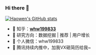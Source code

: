 ### Hi there 👋



[![Haowen's GitHub stats](https://github-readme-stats.vercel.app/api?username=acse-hw20)](https://github.com/anuraghazra/github-readme-stats)

<!-- - 🍉 公众号：**NLP情报局** -->
- 🍎 知乎：**[whw199833](https://www.zhihu.com/people/whw199833)**
- 🍇 研究方向：数据挖掘 | 推荐 | 用户增长
- 🍊 个人微信：whw199833
- 🍑 腾讯持续内推中，加我VX砸简历给我~

<!--
**acse-hw20/acse-hw20** is a ✨ _special_ ✨ repository because its `README.md` (this file) appears on your GitHub profile.

Here are some ideas to get you started:

- 🔭 I’m currently working on ...
- 🌱 I’m currently learning ...
- 👯 I’m looking to collaborate on ...
- 🤔 I’m looking for help with ...
- 💬 Ask me about ...
- 📫 How to reach me: ...
- 😄 Pronouns: ...
- ⚡ Fun fact: ...
-->
